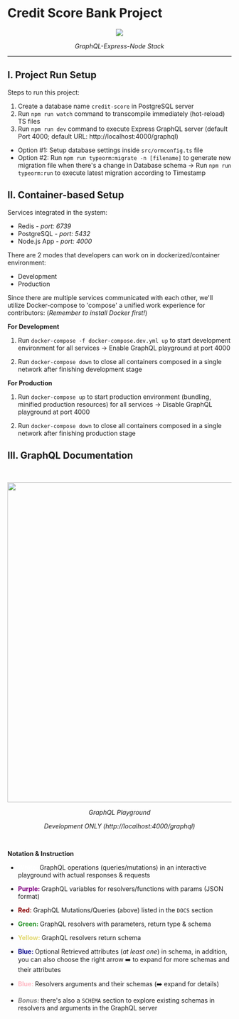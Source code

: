 # Credit Score Bank Project

<p align="center"><img src="https://media1.giphy.com/media/nvb74G5HEcQhoah9Hv/200.gif"/></p>
<p align="center"><i>GraphQL-Express-Node Stack</I></p>
<hr/>

## I. Project Run Setup

Steps to run this project:

1. Create a database name `credit-score` in PostgreSQL server
2. Run `npm run watch` command to transcompile immediately (hot-reload) TS files
3. Run `npm run dev` command to execute Express GraphQL server (default Port 4000; default URL: http://localhost:4000/graphql)

- Option #1: Setup database settings inside `src/ormconfig.ts` file
  <br/>
- Option #2: Run `npm run typeorm:migrate -n [filename]` to generate new migration file when there's a change in Database schema -> Run `npm run typeorm:run` to execute latest migration according to Timestamp

## II. Container-based Setup

Services integrated in the system:

- Redis - _port: 6739_
- PostgreSQL - _port: 5432_
- Node.js App - _port: 4000_

There are 2 modes that developers can work on in dockerized/container environment:

- Development
- Production

Since there are multiple services communicated with each other, we'll utilize Docker-compose to 'compose' a unified work experience for contributors: (_Remember to install Docker first!_)

**For Development**

1. Run `docker-compose -f docker-compose.dev.yml up` to start development environment for all services -> Enable GraphQL playground at port 4000

2. Run `docker-compose down` to close all containers composed in a single network after finishing development stage

**For Production**

1. Run `docker-compose up` to start production environment (bundling, minified production resources) for all services -> Disable GraphQL playground at port 4000

2. Run `docker-compose down` to close all containers composed in a single network after finishing production stage

## III. GraphQL Documentation

<br/>
<p align="center"><img width="1280" height="720" src="https://i.imgur.com/eefj08e.png"/></p>
<p align="center"><i>GraphQL Playground</I></p>
<p align="center"><i>Development ONLY (http://localhost:4000/graphql)</I></p>
<br/>

**Notation & Instruction**

- <b><span style="color: white">White: </span></b> GraphQL operations (queries/mutations) in an interactive playground with actual responses & requests

- <b><span style="color: purple">Purple: </span></b> GraphQL variables for resolvers/functions with params (JSON format)

- <b><span style="color: #8b0000">Red: </span></b> GraphQL Mutations/Queries (above) listed in the `DOCS` section

- <b><span style="color: #249225">Green: </span></b> GraphQL resolvers with parameters, return type & schema

- <b><span style="color: #e2d86f">Yellow: </span></b> GraphQL resolvers return schema

- <b><span style="color: #00008b">Blue: </span></b> Optional Retrieved attributes (_at least one_) in schema, in addition, you can also choose the right arrow ➡️ to expand for more schemas and their attributes

- <b><span style="color: #FFB6C1">Blue: </span></b> Resolvers arguments and their schemas (➡️ expand for details)

- <b><i><span style="color: gray">Bonus: </span></i></b> there's also a `SCHEMA` section to explore existing schemas in resolvers and arguments in the GraphQL server
